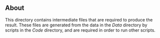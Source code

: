 ## About

This directory contains intermediate files that are required to produce the result. These files are generated from the data in the *Data* directory by scripts in the *Code* directory, and are required in order to run other scripts.
